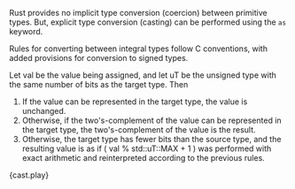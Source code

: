 Rust provides no implicit type conversion (coercion) between primitive types.
But, explicit type conversion (casting) can be performed using the `as` keyword.

Rules for converting between integral types follow C conventions, with added
provisions for conversion to signed types.

Let val be the value being assigned, and let uT be the unsigned type with the
same number of bits as the target type. Then
1. If the value can be represented in the target type, the value is unchanged.
2. Otherwise, if the two's-complement of the value can be represented in the
   target type, the two's-complement of the value is the result.
3. Otherwise, the target type has fewer bits than the source type, and the
   resulting value is as if ( val % std::uT::MAX + 1 ) was performed with
   exact arithmetic and reinterpreted according to the previous rules.

{cast.play}
